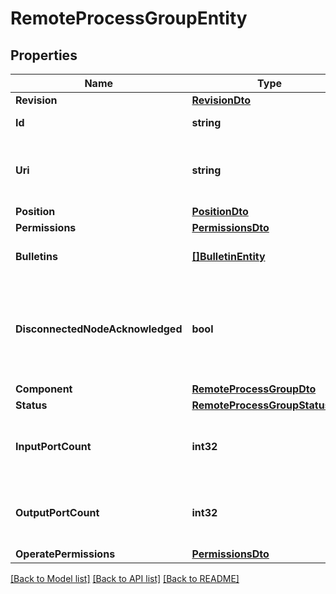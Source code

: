 # RemoteProcessGroupEntity

## Properties

Name | Type | Description | Notes
------------ | ------------- | ------------- | -------------
**Revision** | [**RevisionDto**](RevisionDTO.md) |  | [optional] 
**Id** | **string** | The id of the component. | [optional] 
**Uri** | **string** | The URI for futures requests to the component. | [optional] 
**Position** | [**PositionDto**](PositionDTO.md) |  | [optional] 
**Permissions** | [**PermissionsDto**](PermissionsDTO.md) |  | [optional] 
**Bulletins** | [**[]BulletinEntity**](BulletinEntity.md) | The bulletins for this component. | [optional] 
**DisconnectedNodeAcknowledged** | **bool** | Acknowledges that this node is disconnected to allow for mutable requests to proceed. | [optional] 
**Component** | [**RemoteProcessGroupDto**](RemoteProcessGroupDTO.md) |  | [optional] 
**Status** | [**RemoteProcessGroupStatusDto**](RemoteProcessGroupStatusDTO.md) |  | [optional] 
**InputPortCount** | **int32** | The number of remote input ports currently available on the target. | [optional] 
**OutputPortCount** | **int32** | The number of remote output ports currently available on the target. | [optional] 
**OperatePermissions** | [**PermissionsDto**](PermissionsDTO.md) |  | [optional] 

[[Back to Model list]](../README.md#documentation-for-models) [[Back to API list]](../README.md#documentation-for-api-endpoints) [[Back to README]](../README.md)



